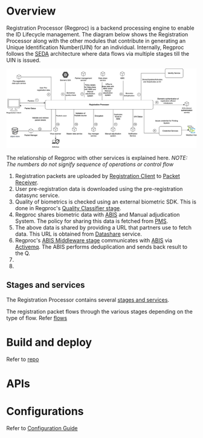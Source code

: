 # Overview

Registration Processor (Regproc) is a backend processing engine to enable the ID Lifecycle management. The diagram below shows the Registration Processor along with the other modules that contribute in generating an Unique Identification Number(UIN) for an individual. Internally, Regproc follows the [SEDA](https://en.wikipedia.org/wiki/Staged_event-driven_architecture) architecture where data flows via multiple stages till the UIN is issued.

![](_images/reg-proc.png)

The relationship of Regproc with other services is explained here. _NOTE: The numbers do not signify sequence of operations or control flow_

1. Registration packets are uploaded by [Registration Client](registration-client.md) to [Packet Receiver](https://github.com/mosip/registration/tree/1.2.0-rc2/registration-processor/init/registration-processor-packet-receiver-stage).
2. User pre-registration data is downloaded using the pre-registration datasync service.
3. Quality of biometrics is checked using an external biometric SDK. This is done in Regproc's [Quality Classifier stage](https://github.com/mosip/registration/blob/1.2.0-rc2/registration-processor/pre-processor/registration-processor-quality-classifier-stage/README.md).
4. Regproc shares biometric data with [ABIS](abis.md) and Manual adjudication System. The policy for sharing this data is fetched from [PMS](partner-management.md).
5. The above data is shared by providing a URL that partners use to fetch data.  This URL is obtained from [Datashare](data-share.md) service.
6. Regproc's [ABIS Middleware stage](https://github.com/mosip/registration/tree/1.2.0-rc2/registration-processor/core-processor/registration-processor-abis-middleware-stage) communicates with [ABIS](abis.md) via [Activemq](https://activemq.apache.org/). The ABIS performs deduplication and sends back result to the Q.  
7.
8.

## Stages and services
The Registration Processor contains several [stages and services](https://github.com/mosip/registration/tree/1.2.0-rc2#registration-stages-and-pipeline). 

The registration packet flows through the various stages depending on the type of flow. Refer [flows](https://github.com/mosip/registration/blob/1.2.0-rc2/docs/flows.md) 

# Build and deploy
Refer to [repo](https://github.com/mosip/registration/tree/1.2.0-rc2)

# APIs

# Configurations
Refer to [Configuration Guide](https://github.com/mosip/registration/blob/1.2.0-rc2/docs/configuration.md)

